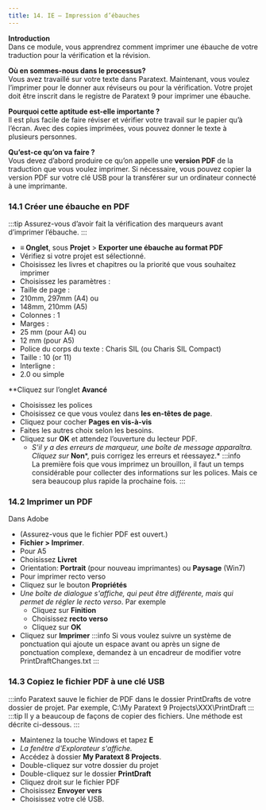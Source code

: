```yaml
---
title: 14. IE – Impression d’ébauches
---
```

**Introduction**  
Dans ce module, vous apprendrez comment imprimer une ébauche de votre traduction pour la vérification et la révision.

**Où en sommes-nous dans le processus?**  
Vous avez travaillé sur votre texte dans Paratext. Maintenant, vous voulez l’imprimer pour le donner aux réviseurs ou pour la vérification. Votre projet doit être inscrit dans le registre de Paratext 9 pour imprimer une ébauche.

**Pourquoi cette aptitude est-elle importante ?**  
Il est plus facile de faire réviser et vérifier votre travail sur le papier qu’à l’écran. Avec des copies imprimées, vous pouvez donner le texte à plusieurs personnes.

**Qu’est-ce qu’on va faire ?**  
Vous devez d’abord produire ce qu’on appelle une **version PDF** de la traduction que vous voulez imprimer. Si nécessaire, vous pouvez copier la version PDF sur votre clé USB pour la transférer sur un ordinateur connecté à une imprimante.

### 14.1 Créer une ébauche en PDF
:::tip
Assurez-vous d’avoir fait la vérification des marqueurs avant d’imprimer l’ébauche.
:::
-  **≡ Onglet**, sous **Projet** \> **Exporter une ébauche au format PDF**
-  Vérifiez si votre projet est sélectionné.
-  Choisissez les livres et chapitres ou la priorité que vous souhaitez imprimer
-  Choisissez les paramètres :
-  Taille de page :  
  - 210mm, 297mm (A4) ou  
  - 148mm, 210mm (A5)
-  Colonnes : 1
-  Marges :  
  - 25 mm (pour A4) ou  
  - 12 mm (pour A5)
-  Police du corps du texte : Charis SIL (ou Charis SIL Compact)
-  Taille : 10 (or 11)
-  Interligne :
  - 2.0 ou simple

**Cliquez sur l’onglet **Avancé**
- Choisissez les polices
- Choisissez ce que vous voulez dans **les en-têtes de page**.
- Cliquez pour cocher **Pages en vis-à-vis** 
- Faites les autres choix selon les besoins.
- Cliquez sur **OK** et attendez l’ouverture du lecteur PDF.
  -  *S'il y a des erreurs de marqueur, une boîte de message apparaîtra. Cliquez sur* **Non***, puis corrigez les erreurs et réessayez.*
:::info  
La première fois que vous imprimez un brouillon, il faut un temps considérable pour collecter des informations sur les polices. Mais ce sera beaucoup plus rapide la prochaine fois.
:::
### 14.2 Imprimer un PDF

Dans Adobe

-   (Assurez-vous que le fichier PDF est ouvert.)
-  **Fichier \> Imprimer**.
-   Pour A5 
   -   Choisissez **Livret**
-   Orientation: **Portrait** (pour nouveau imprimantes) ou **Paysage** (Win7)
-   Pour imprimer recto verso
-   Cliquez sur le bouton **Propriétés**
   -  *Une boîte de dialogue s'affiche, qui peut être différente, mais qui permet de régler le recto verso*. Par exemple
      -  Cliquez sur **Finition**
      -   Choisissez **recto verso**
      -   Cliquez sur **OK**
- Cliquez sur **Imprimer**
:::info
Si vous voulez suivre un système de ponctuation qui ajoute un espace avant ou après un signe de ponctuation complexe, demandez à un encadreur de modifier votre PrintDraftChanges.txt
:::
### 14.3 Copiez le fichier PDF à une clé USB
:::info
Paratext sauve le fichier de PDF dans le dossier PrintDrafts de votre dossier de projet. Par exemple, C:\\My Paratext 9 Projects\\XXX\\PrintDraft
:::
:::tip
Il y a beaucoup de façons de copier des fichiers. Une méthode est décrite ci-dessous.
:::
-   Maintenez la touche Windows et tapez **E**  
   -    *La fenêtre d'Explorateur s'affiche.*
-   Accédez à dossier **My Paratext 8 Projects**.
-   Double-cliquez sur votre dossier du projet
-   Double-cliquez sur le dossier **PrintDraft**
-   Cliquez droit sur le fichier PDF
-   Choisissez **Envoyer vers**
-   Choisissez votre clé USB.

